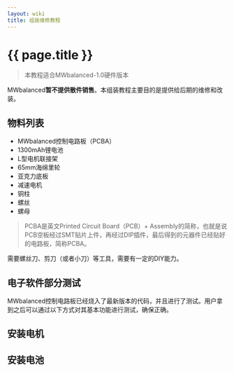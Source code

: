 ```yaml
---
layout: wiki
title: 组装维修教程
---
```


# {{ page.title }}

> 本教程适合MWbalanced-1.0硬件版本

MWbalanced**暂不提供散件销售**。本组装教程主要目的是提供给后期的维修和改装。

## 物料列表

* MWbalanced控制电路板（PCBA）
* 1300mAh锂电池
* L型电机联接架
* 65mm海绵里轮
* 亚克力底板
* 减速电机
* 铜柱
* 螺丝
* 螺母

> PCBA是英文Printed Circuit Board（PCB）+ Assembly的简称，也就是说PCB空板经过SMT贴片上件，再经过DIP插件，最后得到的元器件已经贴好的电路板，简称PCBA。

需要螺丝刀、剪刀（或者小刀）等工具，需要有一定的DIY能力。

## 电子软件部分测试

MWbalanced控制电路板已经烧入了最新版本的代码，并且进行了测试。用户拿到之后可以通过以下方式对其基本功能进行测试，确保正确。


## 安装电机


## 安装电池
